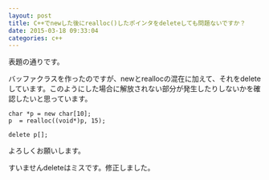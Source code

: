 ```yaml
---
layout: post
title: C++でnewした後にrealloc()したポインタをdeleteしても問題ないですか？
date: 2015-03-18 09:33:04
categories: c++
---
```

<p>表題の通りです。</p>

<p>バッファクラスを作ったのですが、newとreallocの混在に加えて、それをdeleteしています。このようにした場合に解放されない部分が発生したりしないかを確認したいと思っています。</p>

<pre><code>char *p = new char[10];
p  = realloc((void*)p, 15);

delete p[];
</code></pre>

<p>よろしくお願いします。</p>

<p>すいませんdeleteはミスです。修正しました。</p>
